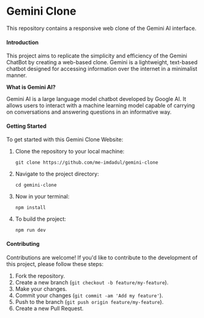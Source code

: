 # Gemini Clone

This repository contains a responsive web clone of the Gemini AI interface.

#### Introduction

This project aims to replicate the simplicity and efficiency of the Gemini ChatBot by creating a web-based clone. Gemini is a lightweight, text-based chatbot designed for accessing information over the internet in a minimalist manner.

**What is Gemini AI?**

Gemini AI is a large language model chatbot developed by Google AI. It allows users to interact with a machine learning model capable of carrying on conversations and answering questions in an informative way.

#### Getting Started

To get started with this Gemini Clone Website:

1. Clone the repository to your local machine:

   ```
   git clone https://github.com/me-imdadul/gemini-clone
   ```
2. Navigate to the project directory:

   ```
   cd gemini-clone
   ```
3. Now in your terminal:

   ```
   npm install 
   ```
4. To build the project:

   ```
   npm run dev
   ```

#### Contributing

Contributions are welcome! If you'd like to contribute to the development of this project, please follow these steps:

1. Fork the repository.
2. Create a new branch (`git checkout -b feature/my-feature`).
3. Make your changes.
4. Commit your changes (`git commit -am 'Add my feature'`).
5. Push to the branch (`git push origin feature/my-feature`).
6. Create a new Pull Request.
